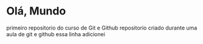 # Olá, Mundo
 primeiro repositorio  do curso de Git e Github
 repositorio criado durante uma aula de git e github
essa linha adicionei 
